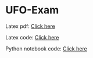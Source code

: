 # UFO-Exam

Latex pdf: [Click here](LatexClassifier.pdf)

Latex code: [Click here](LatexClassifier.tex)

Python notebook code: [Click here](ClassifiersNotebook.ipynb)
